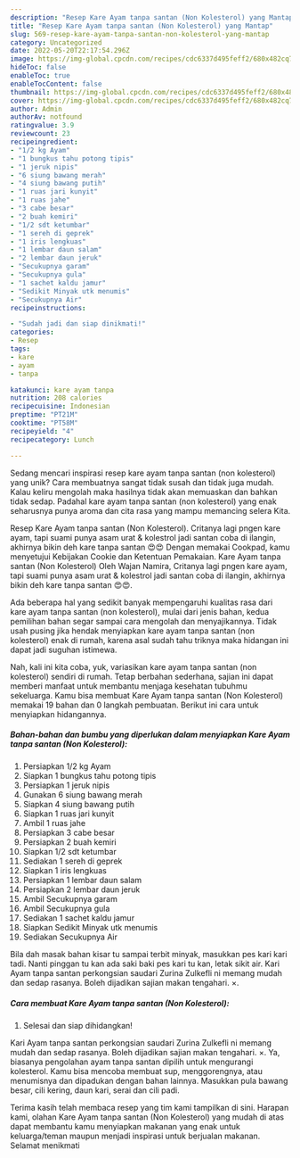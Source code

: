 ```yaml
---
description: "Resep Kare Ayam tanpa santan (Non Kolesterol) yang Mantap"
title: "Resep Kare Ayam tanpa santan (Non Kolesterol) yang Mantap"
slug: 569-resep-kare-ayam-tanpa-santan-non-kolesterol-yang-mantap
category: Uncategorized
date: 2022-05-20T22:17:54.296Z
image: https://img-global.cpcdn.com/recipes/cdc6337d495feff2/680x482cq70/kare-ayam-tanpa-santan-non-kolesterol-foto-resep-utama.jpg
hideToc: false
enableToc: true
enableTocContent: false
thumbnail: https://img-global.cpcdn.com/recipes/cdc6337d495feff2/680x482cq70/kare-ayam-tanpa-santan-non-kolesterol-foto-resep-utama.jpg
cover: https://img-global.cpcdn.com/recipes/cdc6337d495feff2/680x482cq70/kare-ayam-tanpa-santan-non-kolesterol-foto-resep-utama.jpg
author: Admin
authorAv: notfound
ratingvalue: 3.9
reviewcount: 23
recipeingredient:
- "1/2 kg Ayam"
- "1 bungkus tahu potong tipis"
- "1 jeruk nipis"
- "6 siung bawang merah"
- "4 siung bawang putih"
- "1 ruas jari kunyit"
- "1 ruas jahe"
- "3 cabe besar"
- "2 buah kemiri"
- "1/2 sdt ketumbar"
- "1 sereh di geprek"
- "1 iris lengkuas"
- "1 lembar daun salam"
- "2 lembar daun jeruk"
- "Secukupnya garam"
- "Secukupnya gula"
- "1 sachet kaldu jamur"
- "Sedikit Minyak utk menumis"
- "Secukupnya Air"
recipeinstructions:

- "Sudah jadi dan siap dinikmati!"
categories:
- Resep
tags:
- kare
- ayam
- tanpa

katakunci: kare ayam tanpa 
nutrition: 208 calories
recipecuisine: Indonesian
preptime: "PT21M"
cooktime: "PT58M"
recipeyield: "4"
recipecategory: Lunch

---
```





Sedang mencari inspirasi resep kare ayam tanpa santan (non kolesterol) yang unik? Cara membuatnya sangat tidak susah dan tidak juga mudah. Kalau keliru mengolah maka hasilnya tidak akan memuaskan dan bahkan tidak sedap. Padahal kare ayam tanpa santan (non kolesterol) yang enak seharusnya punya aroma dan cita rasa yang mampu memancing selera Kita.





Resep Kare Ayam tanpa santan (Non Kolesterol). Critanya lagi pngen kare ayam, tapi suami punya asam urat &amp; kolestrol jadi santan coba di ilangin, akhirnya bikin deh kare tanpa santan 😍😍 Dengan memakai Cookpad, kamu menyetujui Kebijakan Cookie dan Ketentuan Pemakaian. Kare Ayam tanpa santan (Non Kolesterol) Oleh Wajan Namira, Critanya lagi pngen kare ayam, tapi suami punya asam urat &amp; kolestrol jadi santan coba di ilangin, akhirnya bikin deh kare tanpa santan 😍😍.

Ada beberapa hal yang sedikit banyak mempengaruhi kualitas rasa dari kare ayam tanpa santan (non kolesterol), mulai dari jenis bahan, kedua pemilihan bahan segar sampai cara mengolah dan menyajikannya. Tidak usah pusing jika hendak menyiapkan kare ayam tanpa santan (non kolesterol) enak di rumah, karena asal sudah tahu triknya maka hidangan ini dapat jadi suguhan istimewa.






Nah, kali ini kita coba, yuk, variasikan kare ayam tanpa santan (non kolesterol) sendiri di rumah. Tetap berbahan sederhana, sajian ini dapat memberi manfaat untuk membantu menjaga kesehatan tubuhmu sekeluarga. Kamu bisa membuat Kare Ayam tanpa santan (Non Kolesterol) memakai 19 bahan dan 0 langkah pembuatan. Berikut ini cara untuk menyiapkan hidangannya.

<!--inarticleads1-->

##### Bahan-bahan dan bumbu yang diperlukan dalam menyiapkan Kare Ayam tanpa santan (Non Kolesterol):

1. Persiapkan 1/2 kg Ayam
1. Siapkan 1 bungkus tahu potong tipis
1. Persiapkan 1 jeruk nipis
1. Gunakan 6 siung bawang merah
1. Siapkan 4 siung bawang putih
1. Siapkan 1 ruas jari kunyit
1. Ambil 1 ruas jahe
1. Persiapkan 3 cabe besar
1. Persiapkan 2 buah kemiri
1. Siapkan 1/2 sdt ketumbar
1. Sediakan 1 sereh di geprek
1. Siapkan 1 iris lengkuas
1. Persiapkan 1 lembar daun salam
1. Persiapkan 2 lembar daun jeruk
1. Ambil Secukupnya garam
1. Ambil Secukupnya gula
1. Sediakan 1 sachet kaldu jamur
1. Siapkan Sedikit Minyak utk menumis
1. Sediakan Secukupnya Air


Bila dah masak bahan kisar tu sampai terbit minyak, masukkan pes kari kari tadi. Nanti pinggan tu kan ada saki baki pes kari tu kan, letak sikit air. Kari Ayam tanpa santan perkongsian saudari Zurina Zulkefli ni memang mudah dan sedap rasanya. Boleh dijadikan sajian makan tengahari. ×. 

<!--inarticleads2-->

##### Cara membuat Kare Ayam tanpa santan (Non Kolesterol):


1. Selesai dan siap dihidangkan!

Kari Ayam tanpa santan perkongsian saudari Zurina Zulkefli ni memang mudah dan sedap rasanya. Boleh dijadikan sajian makan tengahari. ×. Ya, biasanya pengolahan ayam tanpa santan dipilih untuk mengurangi kolesterol. Kamu bisa mencoba membuat sup, menggorengnya, atau menumisnya dan dipadukan dengan bahan lainnya. Masukkan pula bawang besar, cili kering, daun kari, serai dan cili padi. 

Terima kasih telah membaca resep yang tim kami tampilkan di sini. Harapan kami, olahan Kare Ayam tanpa santan (Non Kolesterol) yang mudah di atas dapat membantu kamu menyiapkan makanan yang enak untuk keluarga/teman maupun menjadi inspirasi untuk berjualan makanan. Selamat menikmati

